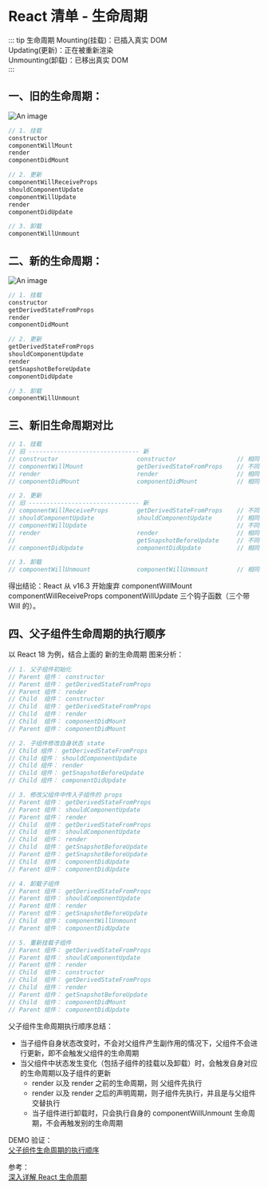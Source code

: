 # React 清单 - 生命周期

::: tip 生命周期
Mounting(挂载)：已插入真实 DOM <br/>
Updating(更新)：正在被重新渲染 <br/>
Unmounting(卸载)：已移出真实 DOM <br/>
:::

## 一、旧的生命周期：

![An image](/images/prev/lifecycle_react_old.jpeg)

```js
// 1. 挂载
constructor
componentWillMount
render
componentDidMount

// 2. 更新
componentWillReceiveProps
shouldComponentUpdate
componentWillUpdate
render
componentDidUpdate

// 3. 卸载
componentWillUnmount
```

## 二、新的生命周期：

![An image](/images/prev/lifecycle_react_new.jpg)

```js
// 1. 挂载
constructor
getDerivedStateFromProps
render
componentDidMount

// 2. 更新
getDerivedStateFromProps
shouldComponentUpdate
render
getSnapshotBeforeUpdate
componentDidUpdate

// 3. 卸载
componentWillUnmount
```

## 三、新旧生命周期对比

```js
// 1. 挂载
// 旧 ------------------------------- 新
// constructor                      constructor                 // 相同
// componentWillMount               getDerivedStateFromProps    // 不同
// render                           render                      // 相同
// componentDidMount                componentDidMount           // 相同

// 2. 更新
// 旧 ------------------------------- 新
// componentWillReceiveProps        getDerivedStateFromProps    // 不同
// shouldComponentUpdate            shouldComponentUpdate       // 相同
// componentWillUpdate                                          // 不同
// render                           render                      // 相同
//                                  getSnapshotBeforeUpdate     // 不同
// componentDidUpdate               componentDidUpdate          // 相同

// 3. 卸载
// componentWillUnmount             componentWillUnmount        // 相同
```

得出结论：React 从 v16.3 开始废弃 componentWillMount componentWillReceiveProps componentWillUpdate 三个钩子函数（三个带 Will 的）。

## 四、父子组件生命周期的执行顺序

以 React 18 为例，结合上面的 新的生命周期 图来分析：

```js
// 1. 父子组件初始化
// Parent 组件： constructor
// Parent 组件： getDerivedStateFromProps
// Parent 组件： render
// Child  组件： constructor
// Child  组件： getDerivedStateFromProps
// Child  组件： render
// Child  组件： componentDidMount
// Parent 组件： componentDidMount

// 2. 子组件修改自身状态 state
// Child 组件： getDerivedStateFromProps
// Child 组件： shouldComponentUpdate
// Child 组件： render
// Child 组件： getSnapshotBeforeUpdate
// Child 组件： componentDidUpdate

// 3. 修改父组件中传入子组件的 props
// Parent 组件： getDerivedStateFromProps
// Parent 组件： shouldComponentUpdate
// Parent 组件： render
// Child  组件： getDerivedStateFromProps
// Child  组件： shouldComponentUpdate
// Child  组件： render
// Child  组件： getSnapshotBeforeUpdate
// Parent 组件： getSnapshotBeforeUpdate
// Child  组件： componentDidUpdate
// Parent 组件： componentDidUpdate

// 4. 卸载子组件
// Parent 组件： getDerivedStateFromProps
// Parent 组件： shouldComponentUpdate
// Parent 组件： render
// Parent 组件： getSnapshotBeforeUpdate
// Child  组件： componentWillUnmount
// Parent 组件： componentDidUpdate

// 5. 重新挂载子组件
// Parent 组件： getDerivedStateFromProps
// Parent 组件： shouldComponentUpdate
// Parent 组件： render
// Child  组件： constructor
// Child  组件： getDerivedStateFromProps
// Child  组件： render
// Parent 组件： getSnapshotBeforeUpdate
// Child  组件： componentDidMount
// Parent 组件： componentDidUpdate
```

父子组件生命周期执行顺序总结：

- 当子组件自身状态改变时，不会对父组件产生副作用的情况下，父组件不会进行更新，即不会触发父组件的生命周期
- 当父组件中状态发生变化（包括子组件的挂载以及卸载）时，会触发自身对应的生命周期以及子组件的更新
  - render 以及 render 之前的生命周期，则 父组件先执行
  - render 以及 render 之后的声明周期，则子组件先执行，并且是与父组件交替执行
  - 当子组件进行卸载时，只会执行自身的 componentWillUnmount 生命周期，不会再触发别的生命周期

DEMO 验证：<br />
<a href="https://ycy88.com/other" target="_blank">父子组件生命周期的执行顺序</a><br />

参考：<br />
<a href="https://juejin.cn/post/6914112105964634119" target="_blank">深入详解 React 生命周期</a><br />
